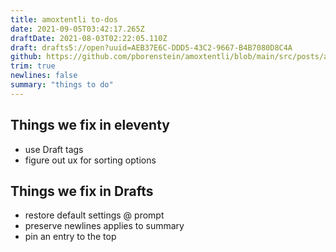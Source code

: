 ```yaml
---
title: amoxtentli to-dos
date: 2021-09-05T03:42:17.265Z
draftDate: 2021-08-03T02:22:05.110Z
draft: drafts5://open?uuid=AEB37E6C-DDD5-43C2-9667-B4B7080D8C4A
github: https://github.com/pborenstein/amoxtentli/blob/main/src/posts/aeb37e6c-ddd5-43c2-9667-b4b7080d8c4a.md
trim: true
newlines: false
summary: "things to do"
---
```



## Things we fix in eleventy

- use Draft tags
- figure out ux for sorting options

## Things we fix in Drafts

- restore default settings @ prompt
- preserve newlines applies to summary
- pin an entry to the top
